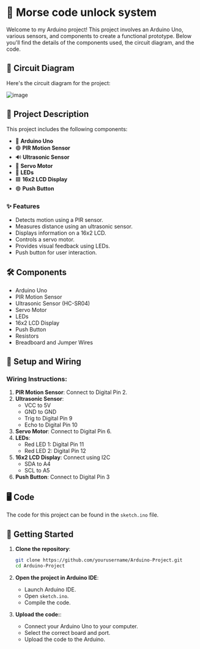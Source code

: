 # 🚀 Morse code unlock system
Welcome to my Arduino project! This project involves an Arduino Uno, various sensors, and components to create a functional prototype. Below you'll find the details of the components used, the circuit diagram, and the code.

## 📸 Circuit Diagram
Here's the circuit diagram for the project:

![image](https://github.com/user-attachments/assets/745f7041-0755-48ec-bfe5-9dd10e6431c1)


## 📜 Project Description

This project includes the following components:
- 🔋 **Arduino Uno**
- 🟢 **PIR Motion Sensor**
- 🔊 **Ultrasonic Sensor**
- 🔄 **Servo Motor**
- 🔴 **LEDs**
- 🟩 **16x2 LCD Display**
- 🟢 **Push Button**

### ✨ Features

- Detects motion using a PIR sensor.
- Measures distance using an ultrasonic sensor.
- Displays information on a 16x2 LCD.
- Controls a servo motor.
- Provides visual feedback using LEDs.
- Push button for user interaction.

## 🛠️ Components

- Arduino Uno
- PIR Motion Sensor
- Ultrasonic Sensor (HC-SR04)
- Servo Motor
- LEDs
- 16x2 LCD Display
- Push Button
- Resistors
- Breadboard and Jumper Wires

## 🔧 Setup and Wiring

### Wiring Instructions:
1. **PIR Motion Sensor**: Connect to Digital Pin 2.
2. **Ultrasonic Sensor**:
   - VCC to 5V
   - GND to GND
   - Trig to Digital Pin 9
   - Echo to Digital Pin 10
3. **Servo Motor**: Connect to Digital Pin 6.
4. **LEDs**:
   - Red LED 1: Digital Pin 11
   - Red LED 2: Digital Pin 12
5. **16x2 LCD Display**: Connect using I2C
   - SDA to A4
   - SCL to A5
6. **Push Button**: Connect to Digital Pin 3

## 🖥️ Code

The code for this project can be found in the `sketch.ino` file.

## 🏁 Getting Started

1. **Clone the repository**:
   ```sh
   git clone https://github.com/yourusername/Arduino-Project.git
   cd Arduino-Project
   ```
   
2. **Open the project in Arduino IDE**:
   - Launch Arduino IDE.
   - Open `sketch.ino`.
   - Compile the code.
3. **Upload the code:**:
   - Connect your Arduino Uno to your computer.
   - Select the correct board and port.
   - Upload the code to the Arduino.
